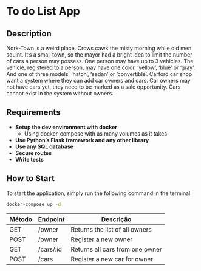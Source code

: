 # To do List App

## Description

Nork-Town is a weird place. Crows cawk the misty morning while old men squint. It’s a small
town, so the mayor had a bright idea to limit the number of cars a person may possess. One
person may have up to 3 vehicles. The vehicle, registered to a person, may have one color,
‘yellow’, ‘blue’ or ‘gray’. And one of three models, ‘hatch’, ‘sedan’ or ‘convertible’.
Carford car shop want a system where they can add car owners and cars. Car owners may not have cars yet, they need to be marked as a sale opportunity. Cars cannot exist in the
system without owners.

## Requirements

- **Setup the dev environment with docker**
  - Using docker-compose with as many volumes as it takes
- **Use Python’s Flask framework and any other library**
- **Use any SQL database**
- **Secure routes**
- **Write tests**

## How to Start

To start the application, simply run the following command in the terminal:

```bash
docker-compose up -d
```

| Método | Endpoint | Descrição                      |
|--------|----------|--------------------------------|
| GET    | /owner   | Returns the list of all owners |
| POST   | /owner   | Register a new owner           |
| GET    | /cars/:id | Returns all cars from one owner |
| POST   | /cars | Register a new car for owner   |




